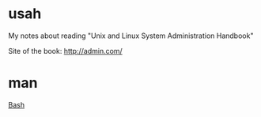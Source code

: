 # usah
My notes about reading "Unix and Linux System Administration Handbook"

Site of the book: http://admin.com/

# man

[Bash](man/bash.md)
